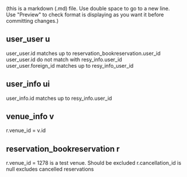 (this is a markdown (.md) file. Use double space to go to a new line.   
Use "Preview" to check format is displaying as you want it before committing changes.)


## user_user u
user_user.id matches up to reservation_bookreservation.user_id  
user_user.id do not match with resy_info.user_id  
user_user.foreign_id matches up to resy_info_user_id  

## user_info ui  
user_info.id matches up to resy_info.user_id  




## venue_info v  
r.venue_id = v.id  


## reservation_bookreservation r  
r.venue_id = 1278 is a test venue. Should be excluded 
r.cancellation_id is null excludes cancelled reservations
